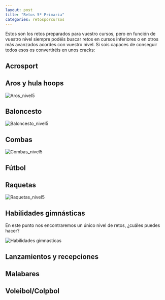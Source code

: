 ```yaml
---
layout: post
title: "Retos 5º Primaria"
categories: retosporcursos
---
```


Estos son los retos preparados para vuestro cursos, pero en función de vuestro nivel siempre podéis buscar retos en cursos inferiores o en otros más avanzados acordes con vuestro nivel. Si sois capaces de conseguir todos esos os convertiréis en unos cracks:

## Acrosport

## Aros y hula hoops

![Aros_nivel5](../images_text/aros_nivel_5_compressed.jpg)

## Baloncesto

![Baloncesto_nivel5](../images_text/basket_nivel_05_compressed.jpg)

## Combas

![Combas_nivel5](../images_text/comba_nivel_5_compressed.jpg)

## Fútbol

## Raquetas

![Raquetas_nivel5](../images_text/raquetas_nivel_5_compressed.jpg)

## Habilidades gimnásticas

En este punto nos encontraremos un único nivel de retos, ¿cuáles puedes hacer?

![Habilidades gimnasticas](../images_text/Habilidades_gimnasticas_nivel_unico.jpg)

## Lanzamientos y recepciones

## Malabares

## Voleibol/Colpbol
